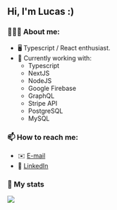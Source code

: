 ## Hi, I'm Lucas :)

### 🙋🏽‍♂️ About me:
- 🖥️ Typescript / React enthusiast.
- 🔭 Currently working with: 
  - Typescript
  - NextJS
  - NodeJS
  - Google Firebase
  - GraphQL
  - Stripe API
  - PostgreSQL
  - MySQL

### 📫 How to reach me:
-  ✉️ [E-mail](mailto:lucas.ol.tnr@gmail.com)
-  🔷 [LinkedIn](https://www.linkedin.com/in/lucas-ten%C3%B3rio-74502a1a1/)

### 📝 My stats
<a href="https://github.com/lucastnr">
  <img align="center" src="https://github-readme-stats.vercel.app/api?username=lucastnr&show_icons=true" />
</a>
